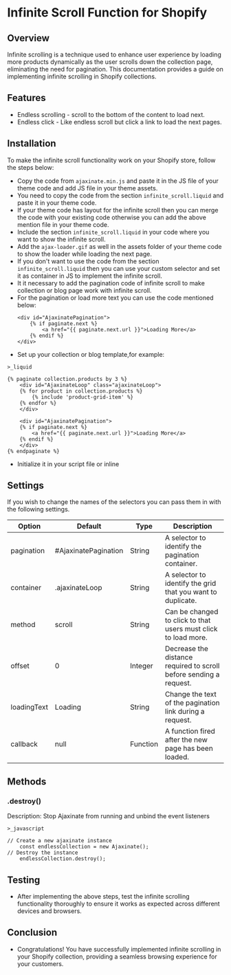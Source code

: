 # Infinite Scroll Function for Shopify

## Overview
Infinite scrolling is a technique used to enhance user experience by loading more products dynamically as the user scrolls down the collection page, eliminating the need for pagination. This documentation provides a guide on implementing infinite scrolling in Shopify collections.

## Features
- Endless scrolling - scroll to the bottom of the content to load next.
- Endless click - Like endless scroll but click a link to load the next pages.

## Installation
To make the infinite scroll functionality work on your Shopify store, follow the steps below:
- Copy the code from `ajaxinate.min.js` and paste it in the JS file of your theme code and add JS file in your theme assets. 
- You need to copy the code from the section `infinite_scroll.liquid` and paste it in your theme code.
- If your theme code has layout for the infinite scroll then you can merge the code with your existing code otherwise you can add the above mention file in your theme code.
- Include the section `infinite_scroll.liquid` in your code where you want to show the infinite scroll.
- Add the `ajax-loader.gif` as well in the assets folder of your theme code to show the loader while loading the next page.
- If you don't want to use the code from the section `infinite_scroll.liquid` then you can use your custom selector and set it as container in JS to implement the infinite scroll.
- It it necessary to add the pagination code of infinite scroll to make collection or blog page work with infinite scroll.
- For the pagination or load more text you can use the code mentioned below:
    ```liquid
    <div id="AjaxinatePagination">
        {% if paginate.next %}
            <a href="{{ paginate.next.url }}">Loading More</a>
        {% endif %}
    </div>
    ```
- Set up your collection or blog template,for example:

<code>>_liquid</code>

    {% paginate collection.products by 3 %}
        <div id="AjaxinateLoop" class="ajaxinateLoop">
        {% for product in collection.products %}
            {% include 'product-grid-item' %}
        {% endfor %}
        </div>
    
        <div id="AjaxinatePagination">
        {% if paginate.next %}
            <a href="{{ paginate.next.url }}">Loading More</a>
        {% endif %}
        </div>
    {% endpaginate %}

- Initialize it in your script file or inline


## Settings
If you wish to change the names of the selectors you can pass them in with the following settings.

| Option | Default              | Type | Description 
| ------ |----------------------|  ------ | ------ |
| pagination | #AjaxinatePagination | String | A selector to identify the pagination container. |
| container | .ajaxinateLoop       | String | A selector to identify the grid that you want to duplicate. |
| method | scroll               | String | Can be changed to click to that users must click to load more. |
| offset | 0                    | Integer | Decrease the distance required to scroll before sending a request. |
| loadingText | Loading              | String | Change the text of the pagination link during a request. |
| callback | null                 | Function | A function fired after the new page has been loaded. |

## Methods

### .destroy()
Description: Stop Ajaxinate from running and unbind the event listeners

<code>>_javascript</code>

    // Create a new ajaxinate instance
        const endlessCollection = new Ajaxinate();
    // Destroy the instance
        endlessCollection.destroy();

## Testing

- After implementing the above steps, test the infinite scrolling functionality thoroughly to ensure it works as expected across different devices and browsers.

## Conclusion

- Congratulations! You have successfully implemented infinite scrolling in your Shopify collection, providing a seamless browsing experience for your customers.
